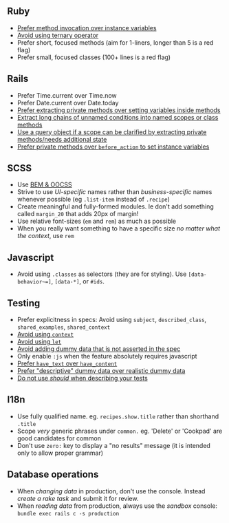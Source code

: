 ## Ruby

- [Prefer method invocation over instance variables](samples/ruby/1.rb)
- [Avoid using ternary operator](samples/ruby/2.rb)
- Prefer short, focused methods (aim for 1-liners, longer than 5 is a red flag)
- Prefer small, focused classes (100+ lines is a red flag)

## Rails

- Prefer Time.current over Time.now
- Prefer Date.current over Date.today
- [Prefer extracting private methods over setting variables inside methods](samples/rails/1.rb)
- [Extract long chains of unnamed conditions into named scopes or class methods](samples/rails/2.rb)
- [Use a query object if a scope can be clarified by extracting private methods/needs additional state](samples/rails/3.rb)
- [Prefer private methods over `before_action` to set instance variables](samples/rails/4.rb)

## SCSS

- Use [BEM & OOCSS](/best-practices/bem)
- Strive to use _UI-specific_ names rather than _business-specific_ names whenever possible (eg `.list-item` instead of `.recipe`)
- Create meaningful and fully-formed modules. Ie don't add something called `margin_20` that adds 20px of margin!
- Use relative font-sizes (`em` and `rem`) as much as possible
- When you really want something to have a specific size _no matter what the context_, use `rem`

## Javascript

- Avoid using `.classes` as selectors (they are for styling). Use `[data-behavior~=]`, `[data-*]`, or `#ids`.

## Testing

- Prefer explicitness in specs: Avoid using `subject`, `described_class`, `shared_examples`, `shared_context`
- [Avoid using `context`](samples/testing/1.rb)
- [Avoid using `let`](samples/testing/3.rb)
- [Avoid adding dummy data that is not asserted in the spec](samples/testing/2.rb)
- Only enable `:js` when the feature absolutely requires javascript
- [Prefer `have_text` over `have_content`](https://groups.google.com/forum/#!topic/ruby-capybara/NH4HHEm7400)
- [Prefer "descriptive" dummy data over realistic dummy data](samples/testing/4.rb)
- [Do not use _should_ when describing your tests](samples/testing/5.rb)

## I18n

- Use fully qualified name. eg. `recipes.show.title` rather than shorthand `.title`
- Scope _very_ generic phrases under `common.` eg. 'Delete' or 'Cookpad' are good candidates for common
- Don't use `zero:` key to display a "no results" message (it is intended only to allow proper grammar)

## Database operations

- When _changing data_ in production, don't use the console. Instead _create a rake task_ and submit it for review.
- When _reading data_ from production, always use the _sandbox_ console: `bundle exec rails c -s production`
